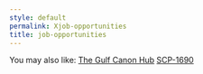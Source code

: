 ```yaml
---
style: default
permalink: Xjob-opportunities
title: job-opportunities
---
```

You may also like:
[The Gulf Canon Hub](http://scp-wiki.net/the-gulf)
[SCP-1690](http://scp-wiki.net/scp-1690)